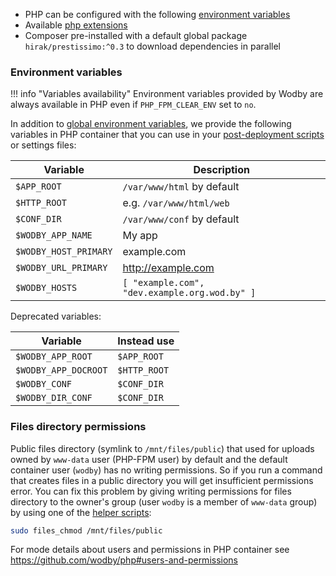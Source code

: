 * PHP can be configured with the following [environment variables](https://github.com/wodby/php#environment-variables)
* Available [php extensions](https://github.com/wodby/php#php-extensions)
* Composer pre-installed with a default global package `hirak/prestissimo:^0.3` to download dependencies in parallel 

### Environment variables

!!! info "Variables availability" 
    Environment variables provided by Wodby are always available in PHP even if `PHP_FPM_CLEAR_ENV` set to `no`. 

In addition to [global environment variables](/infrastructure/env-vars.md), we provide the following variables in PHP container that you can use in your [post-deployment scripts](/apps/post-deployment-scripts.md) or settings files:

| Variable              | Description                                   |
| --------------------- | --------------------------------------------  |
| `$APP_ROOT`           | `/var/www/html` by default                    |
| `$HTTP_ROOT`          | e.g. `/var/www/html/web`                      |
| `$CONF_DIR`           | `/var/www/conf` by default                    |
| `$WODBY_APP_NAME`     | My app                                        |
| `$WODBY_HOST_PRIMARY` | example.com                                   |
| `$WODBY_URL_PRIMARY`  | http://example.com                            |
| `$WODBY_HOSTS`        | `[ "example.com", "dev.example.org.wod.by" ]` |

Deprecated variables:

| Variable             | Instead use    |
| -------------------- | -------------- |
| `$WODBY_APP_ROOT`    | `$APP_ROOT`    |
| `$WODBY_APP_DOCROOT` | `$HTTP_ROOT`   |
| `$WODBY_CONF`        | `$CONF_DIR`    |
| `$WODBY_DIR_CONF`    | `$CONF_DIR`    |

### Files directory permissions

Public files directory (symlink to `/mnt/files/public`) that used for uploads owned by `www-data` user (PHP-FPM user) by default and the default container user (`wodby`) has no writing permissions. So if you run a command that creates files in a public directory you will get insufficient permissions error. You can fix this problem by giving writing permissions for files directory to the owner's group (user `wodby` is a member of `www-data` group) by using one of the [helper scripts](https://github.com/wodby/php#helper-scripts):

```bash
sudo files_chmod /mnt/files/public
```

For mode details about users and permissions in PHP container see https://github.com/wodby/php#users-and-permissions
